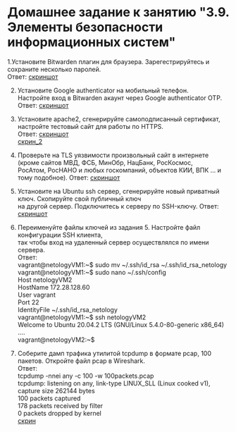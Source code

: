# Домашнее задание к занятию "3.9. Элементы безопасности информационных систем"  
1.Установите Bitwarden плагин для браузера. Зарегестрируйтесь и сохраните несколько паролей.  
Ответ: [скриншот](https://drive.google.com/file/d/1QhrNREA-wMRdFo2dC6-EzdYUOHUspDkE/view?usp=sharing)

2. Установите Google authenticator на мобильный телефон.  
Настройте вход в Bitwarden акаунт через Google authenticator OTP.  
Ответ: [скриншот](https://drive.google.com/file/d/1wyy490afE3RF-Yr7VP02PfzDj1VGHLxP/view?usp=sharing)   
3. Установите apache2, сгенерируйте самоподписанный сертификат, настройте тестовый сайт для работы по HTTPS.  
Ответ: [скриншот ](https://drive.google.com/file/d/1yV_yWK0yMDSHYw5HQupBVoIigHFpvuiN/view?usp=sharing)  
[скрин_2](https://drive.google.com/file/d/1Ig2zVbkOQxSCYiaZLAfgKJZSxDltjr0M/view?usp=sharing)  

4. Проверьте на TLS уязвимости произвольный сайт в интернете (кроме сайтов МВД, ФСБ, МинОбр, НацБанк, РосКосмос,  
РосАтом, РосНАНО и любых госкомпаний, объектов КИИ, ВПК ... и тому подобное).
Ответ: [скриншот ](https://drive.google.com/file/d/1maW8MmbSGhttIrJQKyd2alNiR1jyy_Ok/view?usp=sharing)
5. Установите на Ubuntu ssh сервер, сгенерируйте новый приватный ключ. Скопируйте свой публичный ключ   
на другой сервер. Подключитесь к серверу по SSH-ключу.
Ответ: [скриншот](https://drive.google.com/file/d/1bKemP-gr0iAF2w7TdGEbB24qNq3xRFIR/view?usp=sharing)  
6. Переименуйте файлы ключей из задания 5. Настройте файл конфигурации SSH клиента,  
так чтобы вход на удаленный сервер осуществлялся по имени сервера.  
Ответ:   
vagrant@netologyVM1:~$ sudo mv ~/.ssh/id_rsa ~/.ssh/id_rsa_netology  
vagrant@netologyVM1:~$ sudo nano ~/.ssh/config  
Host netologyVM2  
                HostName 172.28.128.60      
                User vagrant     
                Port 22   
                IdentityFile ~/.ssh/id_rsa_netology  
                vagrant@netologyVM1:~$ ssh netologyVM2  
                Welcome to Ubuntu 20.04.2 LTS (GNU/Linux 5.4.0-80-generic x86_64)  
                ....  
                vagrant@netologyVM2:~$  
7. Соберите дамп трафика утилитой tcpdump в формате pcap, 100 пакетов. Откройте файл pcap в Wireshark.  
Ответ:  
tcpdump -nnei any -c 100 -w 100packets.pcap  
tcpdump: listening on any, link-type LINUX_SLL (Linux cooked v1), capture size 262144 bytes  
100 packets captured  
178 packets received by filter  
0 packets dropped by kernel  
[скрин](https://drive.google.com/file/d/1eOd44Y4N48e3dTLzDHAh4OlnE2-dR7GU/view?usp=sharing)   


